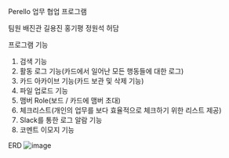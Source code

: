 Perello
업무 협업 프로그램

팀원
배진관
길용진
홍기평
정원석
허담

프로그램 기능
1. 검색 기능
2. 활동 로그 기능(카드에서 일어난 모든 행동들에 대한 로그)
3. 카드 아카이브 기능(카드 보관 및 삭제 기능)
4. 파일 업로드 기능
5. 맴버 Role(보드 / 카드에 맴버 초대)
6. 체크리스트(개인의 업무를 보다 효율적으로 체크하기 위한 리스트 제공)
7. Slack를 통한 로그 알람 기능
8. 코멘트 이모지 기능


ERD
![image](https://github.com/user-attachments/assets/3355f18a-7149-4b09-94cb-0b4c16dff4bf)
